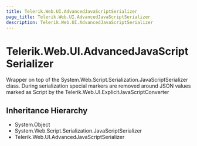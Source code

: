 ```yaml
---
title: Telerik.Web.UI.AdvancedJavaScriptSerializer
page_title: Telerik.Web.UI.AdvancedJavaScriptSerializer
description: Telerik.Web.UI.AdvancedJavaScriptSerializer
---
```


# Telerik.Web.UI.AdvancedJavaScriptSerializer

Wrapper on top of the System.Web.Script.Serialization.JavaScriptSerializer class.
            During serialization special markers are removed around JSON values marked as Script by the Telerik.Web.UI.ExplicitJavaScriptConverter

## Inheritance Hierarchy

* System.Object
* System.Web.Script.Serialization.JavaScriptSerializer
* Telerik.Web.UI.AdvancedJavaScriptSerializer

